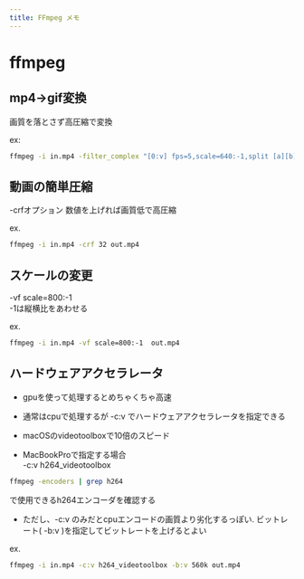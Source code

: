 ```yaml
---
title: FFmpeg メモ
---
```


# ffmpeg

## mp4→gif変換

画質を落とさず高圧縮で変換

ex:
```bash
ffmpeg -i in.mp4 -filter_complex "[0:v] fps=5,scale=640:-1,split [a][b];[a] palettegen [p];[b][p] paletteuse=dither=none" out.gif
```

## 動画の簡単圧縮

-crfオプション 数値を上げれば画質低で高圧縮

ex.
```bash
ffmpeg -i in.mp4 -crf 32 out.mp4
```

## スケールの変更
-vf scale=800:-1  
-1は縦横比をあわせる

ex.
```bash
ffmpeg -i in.mp4 -vf scale=800:-1  out.mp4
```

## ハードウェアアクセラレータ
- gpuを使って処理するとめちゃくちゃ高速
- 通常はcpuで処理するが -c:v でハードウェアアクセラレータを指定できる
- macOSのvideotoolboxで10倍のスピード

- MacBookProで指定する場合  
-c:v h264_videotoolbox   

```bash
ffmpeg -encoders | grep h264
```
で使用できるh264エンコーダを確認する

- ただし、-c:v のみだとcpuエンコードの画質より劣化するっぽい. ビットレート( -b:v )を指定してビットレートを上げるとよい

ex.
```bash
ffmpeg -i in.mp4 -c:v h264_videotoolbox -b:v 560k out.mp4 
```
